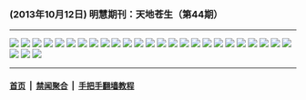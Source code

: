### (2013年10月12日) 明慧期刊：天地苍生（第44期）

---

<img src="http://qikan.minghui.org/mhqkpage/qikanimage/2013/10/12/td44-doc-online1.png"/> 

<img src="http://qikan.minghui.org/mhqkpage/qikanimage/2013/10/12/td44-doc-online2.png"/> 

<img src="http://qikan.minghui.org/mhqkpage/qikanimage/2013/10/12/td44-doc-online3.png"/> 

<img src="http://qikan.minghui.org/mhqkpage/qikanimage/2013/10/12/td44-doc-online4.png"/> 

<img src="http://qikan.minghui.org/mhqkpage/qikanimage/2013/10/12/td44-doc-online5.png"/> 

<img src="http://qikan.minghui.org/mhqkpage/qikanimage/2013/10/12/td44-doc-online6.png"/> 

<img src="http://qikan.minghui.org/mhqkpage/qikanimage/2013/10/12/td44-doc-online7.png"/> 

<img src="http://qikan.minghui.org/mhqkpage/qikanimage/2013/10/12/td44-doc-online8.png"/> 

<img src="http://qikan.minghui.org/mhqkpage/qikanimage/2013/10/12/td44-doc-online9.png"/> 

<img src="http://qikan.minghui.org/mhqkpage/qikanimage/2013/10/12/td44-doc-online10.png"/> 

<img src="http://qikan.minghui.org/mhqkpage/qikanimage/2013/10/12/td44-doc-online11.png"/> 

<img src="http://qikan.minghui.org/mhqkpage/qikanimage/2013/10/12/td44-doc-online12.png"/> 

<img src="http://qikan.minghui.org/mhqkpage/qikanimage/2013/10/12/td44-doc-online13.png"/> 

<img src="http://qikan.minghui.org/mhqkpage/qikanimage/2013/10/12/td44-doc-online14.png"/> 

<img src="http://qikan.minghui.org/mhqkpage/qikanimage/2013/10/12/td44-doc-online15.png"/> 

<img src="http://qikan.minghui.org/mhqkpage/qikanimage/2013/10/12/td44-doc-online16.png"/> 

<img src="http://qikan.minghui.org/mhqkpage/qikanimage/2013/10/12/td44-doc-online17.png"/> 

<img src="http://qikan.minghui.org/mhqkpage/qikanimage/2013/10/12/td44-doc-online18.png"/> 

<img src="http://qikan.minghui.org/mhqkpage/qikanimage/2013/10/12/td44-doc-online19.png"/> 

<img src="http://qikan.minghui.org/mhqkpage/qikanimage/2013/10/12/td44-doc-online20.png"/> 

<img src="http://qikan.minghui.org/mhqkpage/qikanimage/2013/10/12/td44-doc-online21.png"/> 

<img src="http://qikan.minghui.org/mhqkpage/qikanimage/2013/10/12/td44-doc-online22.png"/> 

<img src="http://qikan.minghui.org/mhqkpage/qikanimage/2013/10/12/td44-doc-online23.png"/> 

<img src="http://qikan.minghui.org/mhqkpage/qikanimage/2013/10/12/td44-doc-online24.png"/> 

<img src="http://qikan.minghui.org/mhqkpage/qikanimage/2013/10/12/td44-doc-online25.png"/> 

<img src="http://qikan.minghui.org/mhqkpage/qikanimage/2013/10/12/td44-doc-online26.png"/> 

<img src="http://qikan.minghui.org/mhqkpage/qikanimage/2013/10/12/td44-doc-online27.png"/> 

<img src="http://qikan.minghui.org/mhqkpage/qikanimage/2013/10/12/td44-doc-online28.png"/> 



---

#### [首页](../../../..) &nbsp;|&nbsp; [禁闻聚合](https://github.com/gfw-breaker/banned-news) &nbsp;|&nbsp; [手把手翻墙教程](https://github.com/gfw-breaker/guides) 